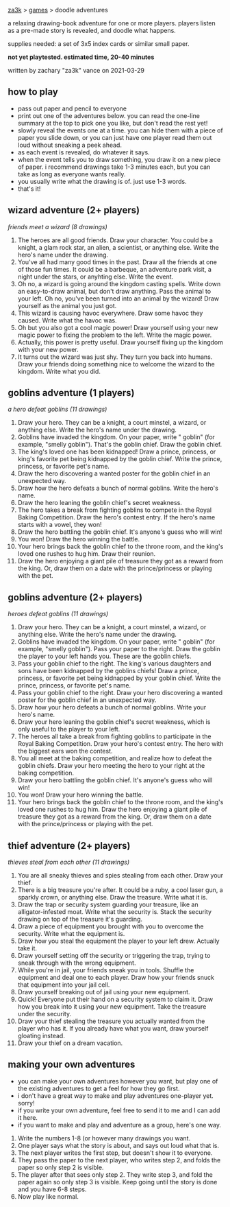 [za3k](/) > [games](/mygames.md) > doodle adventures

a relaxing drawing-book adventure for one or more players. players listen as a pre-made story is revealed, and doodle what happens.

supplies needed: a set of 3x5 index cards or similar small paper.

**not yet playtested. estimated time, 20-40 minutes**

written by zachary "za3k" vance on 2021-03-29

## how to play

- pass out paper and pencil to everyone
- print out one of the adventures below. you can read the one-line summary at the top to pick one you like, but don't read the rest yet!
- slowly reveal the events one at a time. you can hide them with a piece of paper you slide down, or you can just have one player read them out loud without sneaking a peek ahead.
- as each event is revealed, do whatever it says.
- when the event tells you to draw something, you draw it on a new piece of paper. i recommend drawings take 1-3 minutes each, but you can take as long as everyone wants really.
- you usually write what the drawing is of. just use 1-3 words.
- that's it!

## wizard adventure (2+ players)
*friends meet a wizard (8 drawings)*

1. The heroes are all good friends. Draw your character. You could be a knight, a glam rock star, an alien, a scientist, or anything else. Write the hero's name under the drawing.
2. You've all had many good times in the past. Draw all the friends at one of those fun times. It could be a barbeque, an adventure park visit, a night under the stars, or anyhting else. Write the event.
3. Oh no, a wizard is going around the kingdom casting spells. Write down an easy-to-draw animal, but don't draw anything. Pass the animal to your left. Oh no, you've been turned into an animal by the wizard! Draw yourself as the animal you just got.
5. This wizard is causing havoc everywhere. Draw some havoc they caused. Write what the havoc was.
6. Oh but you also got a cool magic power! Draw yourself using your new magic power to fixing the problem to the left. Write the magic power.
7. Actually, this power is pretty useful. Draw yourself fixing up the kingdom with your new power.
8. It turns out the wizard was just shy. They turn you back into humans. Draw your friends doing something nice to welcome the wizard to the kingdom. Write what you did.

## goblins adventure (1 players)
*a hero defeat goblins (11 drawings)*

1. Draw your hero. They can be a knight, a court minstel, a wizard, or anything else. Write the hero's name under the drawing.
2. Goblins have invaded the kingdom. On your paper, write "<adjective> goblin" (for example, "smelly goblin"). That's the goblin chief. Draw the goblin chief.
3. The king's loved one has been kidnapped! Draw a prince, princess, or king's favorite pet being kidnapped by the goblin chief. Write the prince, princess, or favorite pet's name.
4. Draw the hero discovering a wanted poster for the goblin chief in an unexpected way.
5. Draw how the hero defeats a bunch of normal goblins. Write the hero's name.
6. Draw the hero leaning the goblin chief's secret weakness.
7. The hero takes a break from fighting goblins to compete in the Royal Baking Competition. Draw the hero's contest entry. If the hero's name starts with a vowel, they won!
8. Draw the hero battling the goblin chief. It's anyone's guess who will win!
9. You won! Draw the hero winning the battle.
10. Your hero brings back the goblin chief to the throne room, and the king's loved one rushes to hug him. Draw their reunion.
11. Draw the hero enjoying a giant pile of treasure they got as a reward from the king. Or, draw them on a date with the prince/princess or playing with the pet.

## goblins adventure (2+ players)
*heroes defeat goblins (11 drawings)*

1. Draw your hero. They can be a knight, a court minstel, a wizard, or anything else. Write the hero's name under the drawing.
2. Goblins have invaded the kingdom. On your paper, write "<adjective> goblin" (for example, "smelly goblin"). Pass your paper to the right. Draw the goblin the player to your left hands you. These are the goblin chiefs.
3. Pass your goblin chief to the right. The king's various daughters and sons have been kidnapped by the goblins chiefs! Draw a prince, princess, or favorite pet being kidnapped by your goblin chief. Write the prince, princess, or favorite pet's name.
4. Pass your goblin chief to the right. Draw your hero discovering a wanted poster for the goblin chief in an unexpected way.
5. Draw how your hero defeats a bunch of normal goblins. Write your hero's name.
6. Draw your hero leaning the goblin chief's secret weakness, which is only useful to the player to your left.
7. The heroes all take a break from fighting goblins to participate in the Royal Baking Competition. Draw your hero's contest entry. The hero with the biggest ears won the contest.
8. You all meet at the baking competition, and realize how to defeat the goblin chiefs. Draw your hero meeting the hero to your right at the baking competition.
9. Draw your hero battling the goblin chief. It's anyone's guess who will win!
10. You won! Draw your hero winning the battle.
11. Your hero brings back the goblin chief to the throne room, and the king's loved one rushes to hug him. Draw the hero enjoying a giant pile of treasure they got as a reward from the king. Or, draw them on a date with the prince/princess or playing with the pet.

## thief adventure (2+ players)
*thieves steal from each other (11 drawings)*

1. You are all sneaky thieves and spies stealing from each other. Draw your thief.
2. There is a big treasure you're after. It could be a ruby, a cool laser gun, a sparkly crown, or anything else. Draw the treasure. Write what it is.
3. Draw the trap or security system guarding your treasure, like an alligator-infested moat. Write what the security is. Stack the security drawing on top of the treasure it's guarding.
4. Draw a piece of equipment you brought with you to overcome the security. Write what the equipment is.
5. Draw how you steal the equipment the player to your left drew. Actually take it.
6. Draw yourself setting off the security or triggering the trap, trying to sneak through with the wrong equipment.
7. While you're in jail, your friends sneak you in tools. Shuffle the equipment and deal one to each player. Draw how your friends snuck that equipment into your jail cell.
8. Draw yourself breaking out of jail using your new equipment.
9. Quick! Everyone put their hand on a security system to claim it. Draw how you break into it using your new equipment. Take the treasure under the security.
10. Draw your thief stealing the treasure you actually wanted from the player who has it. If you already have what you want, draw yourself gloating instead.
11. Draw your thief on a dream vacation.

## making your own adventures

- you can make your own adventures however you want, but play one of the existing adventures to get a feel for how they go first. 
- i don't have a great way to make and play adventures one-player yet. sorry! 
- if you write your own adventure, feel free to send it to me and I can add it here.
- if you want to make and play and adventure as a group, here's one way.

1. Write the numbers 1-8 (or however many drawings you want.
2. One player says what the story is about, and says out loud what that is.
3. The next player writes the first step, but doesn't show it to everyone.
4. They pass the paper to the next player, who writes step 2, and folds the paper so only step 2 is visible.
5. The player after that sees only step 2. They write step 3, and fold the paper again so only step 3 is visible. Keep going until the story is done and you have 6-8 steps.
6. Now play like normal.
